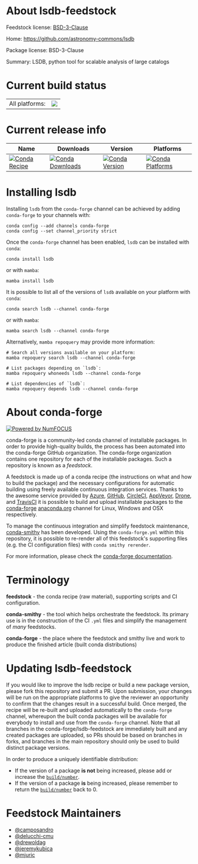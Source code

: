 About lsdb-feedstock
====================

Feedstock license: [BSD-3-Clause](https://github.com/conda-forge/lsdb-feedstock/blob/main/LICENSE.txt)

Home: https://github.com/astronomy-commons/lsdb

Package license: BSD-3-Clause

Summary: LSDB, python tool for scalable analysis of large catalogs

Current build status
====================


<table><tr><td>All platforms:</td>
    <td>
      <a href="https://dev.azure.com/conda-forge/feedstock-builds/_build/latest?definitionId=21358&branchName=main">
        <img src="https://dev.azure.com/conda-forge/feedstock-builds/_apis/build/status/lsdb-feedstock?branchName=main">
      </a>
    </td>
  </tr>
</table>

Current release info
====================

| Name | Downloads | Version | Platforms |
| --- | --- | --- | --- |
| [![Conda Recipe](https://img.shields.io/badge/recipe-lsdb-green.svg)](https://anaconda.org/conda-forge/lsdb) | [![Conda Downloads](https://img.shields.io/conda/dn/conda-forge/lsdb.svg)](https://anaconda.org/conda-forge/lsdb) | [![Conda Version](https://img.shields.io/conda/vn/conda-forge/lsdb.svg)](https://anaconda.org/conda-forge/lsdb) | [![Conda Platforms](https://img.shields.io/conda/pn/conda-forge/lsdb.svg)](https://anaconda.org/conda-forge/lsdb) |

Installing lsdb
===============

Installing `lsdb` from the `conda-forge` channel can be achieved by adding `conda-forge` to your channels with:

```
conda config --add channels conda-forge
conda config --set channel_priority strict
```

Once the `conda-forge` channel has been enabled, `lsdb` can be installed with `conda`:

```
conda install lsdb
```

or with `mamba`:

```
mamba install lsdb
```

It is possible to list all of the versions of `lsdb` available on your platform with `conda`:

```
conda search lsdb --channel conda-forge
```

or with `mamba`:

```
mamba search lsdb --channel conda-forge
```

Alternatively, `mamba repoquery` may provide more information:

```
# Search all versions available on your platform:
mamba repoquery search lsdb --channel conda-forge

# List packages depending on `lsdb`:
mamba repoquery whoneeds lsdb --channel conda-forge

# List dependencies of `lsdb`:
mamba repoquery depends lsdb --channel conda-forge
```


About conda-forge
=================

[![Powered by
NumFOCUS](https://img.shields.io/badge/powered%20by-NumFOCUS-orange.svg?style=flat&colorA=E1523D&colorB=007D8A)](https://numfocus.org)

conda-forge is a community-led conda channel of installable packages.
In order to provide high-quality builds, the process has been automated into the
conda-forge GitHub organization. The conda-forge organization contains one repository
for each of the installable packages. Such a repository is known as a *feedstock*.

A feedstock is made up of a conda recipe (the instructions on what and how to build
the package) and the necessary configurations for automatic building using freely
available continuous integration services. Thanks to the awesome service provided by
[Azure](https://azure.microsoft.com/en-us/services/devops/), [GitHub](https://github.com/),
[CircleCI](https://circleci.com/), [AppVeyor](https://www.appveyor.com/),
[Drone](https://cloud.drone.io/welcome), and [TravisCI](https://travis-ci.com/)
it is possible to build and upload installable packages to the
[conda-forge](https://anaconda.org/conda-forge) [anaconda.org](https://anaconda.org/)
channel for Linux, Windows and OSX respectively.

To manage the continuous integration and simplify feedstock maintenance,
[conda-smithy](https://github.com/conda-forge/conda-smithy) has been developed.
Using the ``conda-forge.yml`` within this repository, it is possible to re-render all of
this feedstock's supporting files (e.g. the CI configuration files) with ``conda smithy rerender``.

For more information, please check the [conda-forge documentation](https://conda-forge.org/docs/).

Terminology
===========

**feedstock** - the conda recipe (raw material), supporting scripts and CI configuration.

**conda-smithy** - the tool which helps orchestrate the feedstock.
                   Its primary use is in the construction of the CI ``.yml`` files
                   and simplify the management of *many* feedstocks.

**conda-forge** - the place where the feedstock and smithy live and work to
                  produce the finished article (built conda distributions)


Updating lsdb-feedstock
=======================

If you would like to improve the lsdb recipe or build a new
package version, please fork this repository and submit a PR. Upon submission,
your changes will be run on the appropriate platforms to give the reviewer an
opportunity to confirm that the changes result in a successful build. Once
merged, the recipe will be re-built and uploaded automatically to the
`conda-forge` channel, whereupon the built conda packages will be available for
everybody to install and use from the `conda-forge` channel.
Note that all branches in the conda-forge/lsdb-feedstock are
immediately built and any created packages are uploaded, so PRs should be based
on branches in forks, and branches in the main repository should only be used to
build distinct package versions.

In order to produce a uniquely identifiable distribution:
 * If the version of a package **is not** being increased, please add or increase
   the [``build/number``](https://docs.conda.io/projects/conda-build/en/latest/resources/define-metadata.html#build-number-and-string).
 * If the version of a package **is** being increased, please remember to return
   the [``build/number``](https://docs.conda.io/projects/conda-build/en/latest/resources/define-metadata.html#build-number-and-string)
   back to 0.

Feedstock Maintainers
=====================

* [@camposandro](https://github.com/camposandro/)
* [@delucchi-cmu](https://github.com/delucchi-cmu/)
* [@drewoldag](https://github.com/drewoldag/)
* [@jeremykubica](https://github.com/jeremykubica/)
* [@mjuric](https://github.com/mjuric/)


<!-- dummy commit to enable rerendering -->

